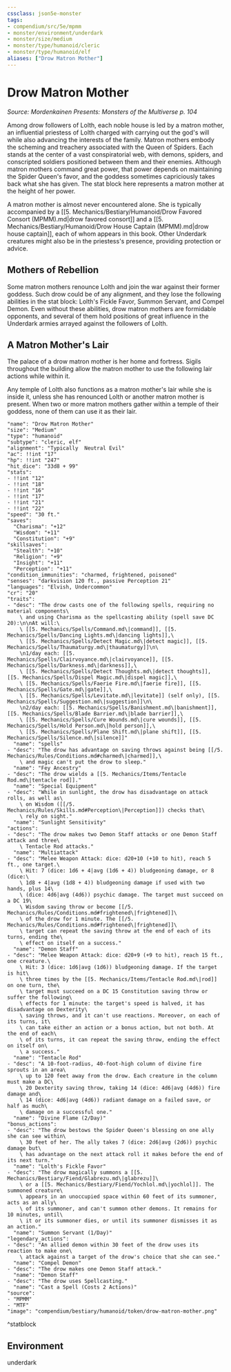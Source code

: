 ```yaml
---
cssclass: json5e-monster
tags:
- compendium/src/5e/mpmm
- monster/environment/underdark
- monster/size/medium
- monster/type/humanoid/cleric
- monster/type/humanoid/elf
aliases: ["Drow Matron Mother"]
---
```

# Drow Matron Mother
*Source: Mordenkainen Presents: Monsters of the Multiverse p. 104*  

Among drow followers of Lolth, each noble house is led by a matron mother, an influential priestess of Lolth charged with carrying out the god's will while also advancing the interests of the family. Matron mothers embody the scheming and treachery associated with the Queen of Spiders. Each stands at the center of a vast conspiratorial web, with demons, spiders, and conscripted soldiers positioned between them and their enemies. Although matron mothers command great power, that power depends on maintaining the Spider Queen's favor, and the goddess sometimes capriciously takes back what she has given. The stat block here represents a matron mother at the height of her power.

A matron mother is almost never encountered alone. She is typically accompanied by a [[5. Mechanics/Bestiary/Humanoid/Drow Favored Consort (MPMM).md\|drow favored consort]] and a [[5. Mechanics/Bestiary/Humanoid/Drow House Captain (MPMM).md\|drow house captain]], each of whom appears in this book. Other Underdark creatures might also be in the priestess's presence, providing protection or advice.

## Mothers of Rebellion

Some matron mothers renounce Lolth and join the war against their former goddess. Such drow could be of any alignment, and they lose the following abilities in the stat block: Lolth's Fickle Favor, Summon Servant, and Compel Demon. Even without these abilities, drow matron mothers are formidable opponents, and several of them hold positions of great influence in the Underdark armies arrayed against the followers of Lolth.

## A Matron Mother's Lair

The palace of a drow matron mother is her home and fortress. Sigils throughout the building allow the matron mother to use the following lair actions while within it.

Any temple of Lolth also functions as a matron mother's lair while she is inside it, unless she has renounced Lolth or another matron mother is present. When two or more matron mothers gather within a temple of their goddess, none of them can use it as their lair.

```statblock
"name": "Drow Matron Mother"
"size": "Medium"
"type": "humanoid"
"subtype": "cleric, elf"
"alignment": "Typically  Neutral Evil"
"ac": !!int "17"
"hp": !!int "247"
"hit_dice": "33d8 + 99"
"stats":
- !!int "12"
- !!int "18"
- !!int "16"
- !!int "17"
- !!int "21"
- !!int "22"
"speed": "30 ft."
"saves":
  "Charisma": "+12"
  "Wisdom": "+11"
  "Constitution": "+9"
"skillsaves":
  "Stealth": "+10"
  "Religion": "+9"
  "Insight": "+11"
  "Perception": "+11"
"condition_immunities": "charmed, frightened, poisoned"
"senses": "darkvision 120 ft., passive Perception 21"
"languages": "Elvish, Undercommon"
"cr": "20"
"traits":
- "desc": "The drow casts one of the following spells, requiring no material components\
    \ and using Charisma as the spellcasting ability (spell save DC 20):\n\nAt will:\
    \ [[5. Mechanics/Spells/Command.md\|command]], [[5. Mechanics/Spells/Dancing Lights.md\|dancing lights]],\
    \ [[5. Mechanics/Spells/Detect Magic.md\|detect magic]], [[5. Mechanics/Spells/Thaumaturgy.md\|thaumaturgy]]\n\
    \n1/day each: [[5. Mechanics/Spells/Clairvoyance.md\|clairvoyance]], [[5. Mechanics/Spells/Darkness.md\|darkness]],\
    \ [[5. Mechanics/Spells/Detect Thoughts.md\|detect thoughts]], [[5. Mechanics/Spells/Dispel Magic.md\|dispel magic]],\
    \ [[5. Mechanics/Spells/Faerie Fire.md\|faerie fire]], [[5. Mechanics/Spells/Gate.md\|gate]],\
    \ [[5. Mechanics/Spells/Levitate.md\|levitate]] (self only), [[5. Mechanics/Spells/Suggestion.md\|suggestion]]\n\
    \n2/day each: [[5. Mechanics/Spells/Banishment.md\|banishment]], [[5. Mechanics/Spells/Blade Barrier.md\|blade barrier]],\
    \ [[5. Mechanics/Spells/Cure Wounds.md\|cure wounds]], [[5. Mechanics/Spells/Hold Person.md\|hold person]],\
    \ [[5. Mechanics/Spells/Plane Shift.md\|plane shift]], [[5. Mechanics/Spells/Silence.md\|silence]]"
  "name": "spells"
- "desc": "The drow has advantage on saving throws against being [[/5. Mechanics/Rules/Conditions.md#charmed\|charmed]],\
    \ and magic can't put the drow to sleep."
  "name": "Fey Ancestry"
- "desc": "The drow wields a [[5. Mechanics/Items/Tentacle Rod.md\|tentacle rod]]."
  "name": "Special Equipment"
- "desc": "While in sunlight, the drow has disadvantage on attack rolls, as well as\
    \ on Wisdom ([[/5. Mechanics/Rules/Skills.md#Perception\|Perception]]) checks that\
    \ rely on sight."
  "name": "Sunlight Sensitivity"
"actions":
- "desc": "The drow makes two Demon Staff attacks or one Demon Staff attack and three\
    \ Tentacle Rod attacks."
  "name": "Multiattack"
- "desc": "Melee Weapon Attack: dice: d20+10 (+10 to hit), reach 5 ft., one target.\
    \ Hit: 7 (dice: 1d6 + 4|avg (1d6 + 4)) bludgeoning damage, or 8 (dice:\
    \ 1d8 + 4|avg (1d8 + 4)) bludgeoning damage if used with two hands, plus 14\
    \ (dice: 4d6|avg (4d6)) psychic damage. The target must succeed on a DC 19\
    \ Wisdom saving throw or become [[/5. Mechanics/Rules/Conditions.md#frightened\|frightened]]\
    \ of the drow for 1 minute. The [[/5. Mechanics/Rules/Conditions.md#frightened\|frightened]]\
    \ target can repeat the saving throw at the end of each of its turns, ending the\
    \ effect on itself on a success."
  "name": "Demon Staff"
- "desc": "Melee Weapon Attack: dice: d20+9 (+9 to hit), reach 15 ft., one creature.\
    \ Hit: 3 (dice: 1d6|avg (1d6)) bludgeoning damage. If the target is hit\
    \ three times by the [[5. Mechanics/Items/Tentacle Rod.md\|rod]] on one turn, the\
    \ target must succeed on a DC 15 Constitution saving throw or suffer the following\
    \ effects for 1 minute: the target's speed is halved, it has disadvantage on Dexterity\
    \ saving throws, and it can't use reactions. Moreover, on each of its turns, it\
    \ can take either an action or a bonus action, but not both. At the end of each\
    \ of its turns, it can repeat the saving throw, ending the effect on itself on\
    \ a success."
  "name": "Tentacle Rod"
- "desc": "A 10-foot-radius, 40-foot-high column of divine fire sprouts in an area\
    \ up to 120 feet away from the drow. Each creature in the column must make a DC\
    \ 20 Dexterity saving throw, taking 14 (dice: 4d6|avg (4d6)) fire damage and\
    \ 14 (dice: 4d6|avg (4d6)) radiant damage on a failed save, or half as much\
    \ damage on a successful one."
  "name": "Divine Flame (2/Day)"
"bonus_actions":
- "desc": "The drow bestows the Spider Queen's blessing on one ally she can see within\
    \ 30 feet of her. The ally takes 7 (dice: 2d6|avg (2d6)) psychic damage but\
    \ has advantage on the next attack roll it makes before the end of its next turn."
  "name": "Lolth's Fickle Favor"
- "desc": "The drow magically summons a [[5. Mechanics/Bestiary/Fiend/Glabrezu.md\|glabrezu]]\
    \ or a [[5. Mechanics/Bestiary/Fiend/Yochlol.md\|yochlol]]. The summoned creature\
    \ appears in an unoccupied space within 60 feet of its summoner, acts as an ally\
    \ of its summoner, and can't summon other demons. It remains for 10 minutes, until\
    \ it or its summoner dies, or until its summoner dismisses it as an action."
  "name": "Summon Servant (1/Day)"
"legendary_actions":
- "desc": "An allied demon within 30 feet of the drow uses its reaction to make one\
    \ attack against a target of the drow's choice that she can see."
  "name": "Compel Demon"
- "desc": "The drow makes one Demon Staff attack."
  "name": "Demon Staff"
- "desc": "The drow uses Spellcasting."
  "name": "Cast a Spell (Costs 2 Actions)"
"source":
- "MPMM"
- "MTF"
"image": "compendium/bestiary/humanoid/token/drow-matron-mother.png"
```
^statblock

## Environment

underdark